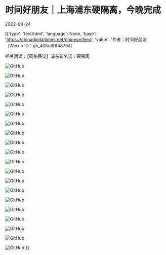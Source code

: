 # 时间好朋友｜上海浦东硬隔离，今晚完成

2022-04-24

[{'type': 'text/html', 'language': None, 'base': 'https://chinadigitaltimes.net/chinese/feed', 'value': '作者：时间好朋友（Weixin ID：gh_405c8f848794）



相关阅读：【网络民议】浦东新名词：硬隔离



![GitHub](https://chinadigitaltimes.net/chinese/files/2022/04/post-680269-6264b87c43937.)

![GitHub](https://chinadigitaltimes.net/chinese/files/2022/04/post-680269-6264b87f475c8.)

![GitHub](https://chinadigitaltimes.net/chinese/files/2022/04/post-680269-6264b881b8762.)

![GitHub](https://chinadigitaltimes.net/chinese/files/2022/04/post-680269-6264b8844c12f.)

![GitHub](https://chinadigitaltimes.net/chinese/files/2022/04/post-680269-6264b8870d693.)

![GitHub](https://chinadigitaltimes.net/chinese/files/2022/04/post-680269-6264b8898a6dc.)

![GitHub](https://chinadigitaltimes.net/chinese/files/2022/04/post-680269-6264b88bb3cc9.)

![GitHub](https://chinadigitaltimes.net/chinese/files/2022/04/post-680269-6264b88ed3a0b.)

![GitHub](https://chinadigitaltimes.net/chinese/files/2022/04/post-680269-6264b891c62e8.)

![GitHub](https://chinadigitaltimes.net/chinese/files/2022/04/post-680269-6264b894e82ff.)

![GitHub](https://chinadigitaltimes.net/chinese/files/2022/04/post-680269-6264b89708dad.)

![GitHub](https://chinadigitaltimes.net/chinese/files/2022/04/post-680269-6264b89a10ca4.)

![GitHub](https://chinadigitaltimes.net/chinese/files/2022/04/post-680269-6264b89cc5223.)

![GitHub](https://chinadigitaltimes.net/chinese/files/2022/04/post-680269-6264b89f31efb.)

![GitHub](https://chinadigitaltimes.net/chinese/files/2022/04/post-680269-6264b8a197347.)

![GitHub](https://chinadigitaltimes.net/chinese/files/2022/04/post-680269-6264b8a46c0bd.)

![GitHub](https://chinadigitaltimes.net/chinese/files/2022/04/post-680269-6264b8a6cc6bf.)

![GitHub](https://chinadigitaltimes.net/chinese/files/2022/04/post-680269-6264b8a94f683.)

![GitHub](https://chinadigitaltimes.net/chinese/files/2022/04/post-680269-6264b8ab316dd.)

![GitHub](https://chinadigitaltimes.net/chinese/files/2022/04/post-680269-6264b8acb84d5.)'}]
